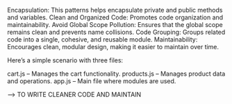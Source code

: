 Encapsulation: This patterns helps encapsulate private and public methods and variables.
Clean and Organized Code: Promotes code organization and maintainability.
Avoid Global Scope Pollution: Ensures that the global scope remains clean and prevents name collisions.
Code Grouping: Groups related code into a single, cohesive, and reusable module.
Maintainability: Encourages clean, modular design, making it easier to maintain over time.

Here’s a simple scenario with three files:

cart.js – Manages the cart functionality.
products.js – Manages product data and operations.
app.js – Main file where modules are used.

--> TO WRITE CLEANER CODE AND MAINTAIN
